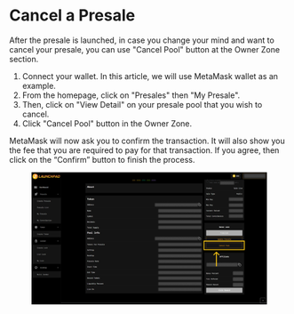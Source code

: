 # Cancel a Presale

After the presale is launched, in case you change your mind and want to cancel your presale, you can use "Cancel Pool" button at the Owner Zone section.

1. Connect your wallet. In this article, we will use MetaMask wallet as an example.
2. From the homepage, click on "Presales" then "My Presale".
3. Then, click on "View Detail" on your presale pool that you wish to cancel.
4. Click "Cancel Pool" button in the Owner Zone.

MetaMask will now ask you to confirm the transaction. It will also show you the fee that you are required to pay for that transaction. If you agree, then click on the “Confirm” button to finish the process.

<figure><img src="../../../.gitbook/assets/Presale-Cancel-1.jpg" alt=""><figcaption></figcaption></figure>
